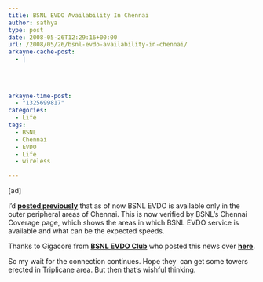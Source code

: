 ```yaml
---
title: BSNL EVDO Availability In Chennai
author: sathya
type: post
date: 2008-05-26T12:29:16+00:00
url: /2008/05/26/bsnl-evdo-availability-in-chennai/
arkayne-cache-post:
  - |
    
    
    
    
arkayne-time-post:
  - "1325699817"
categories:
  - Life
tags:
  - BSNL
  - Chennai
  - EVDO
  - Life
  - wireless

---
```

[ad]

I&#8217;d **<a href="http://sathyabh.at/2008/04/19/bsnl-evdo-to-be-available-in-chennai-only-in-outer-peripheral-areas/" target="_blank">posted previously</a>** that as of now BSNL EVDO is available only in the outer peripheral areas of Chennai. This is now verified by BSNL&#8217;s Chennai Coverage page, which shows the areas in which BSNL EVDO service is available and what can be the expected speeds.

Thanks to Gigacore from **[BSNL EVDO Club][1]** who posted this news over **<a href="http://bsnlevdoclub.com/bsnl-evdo-coverage/bsnl-evdo-coverage-in-chennai/" target="_blank">here</a>**.

So my wait for the connection continues. Hope they  can get some towers erected in Triplicane area. But then that&#8217;s wishful thinking.

 [1]: http://bsnlevdoclub.com/
